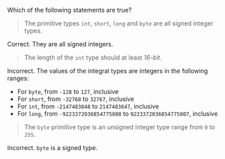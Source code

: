 Which of the following statements are true?

> The primitive types `int`, `short`, `long` and `byte` are all signed integer types.

Correct. They are all signed integers.

> The length of the `int` type should at least *16-bit*.

Incorrect. The values of the integral types are integers in the following ranges:

* For `byte`, from `-128` to `127`, inclusive
* For `short`, from `-32768` to `32767`, inclusive
* For `int`, from `-2147483648` to `2147483647`, inclusive
* For `long`, from `-9223372036854775808` to `9223372036854775807`, inclusive

> The `byte` primitive type is an unsigned integer type range from `0` to `255`.

Incorrect. `byte` is a signed type.